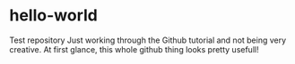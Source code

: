 # hello-world
Test repository
Just working through the Github tutorial and not being very creative.
At first glance, this whole github thing looks pretty usefull!
